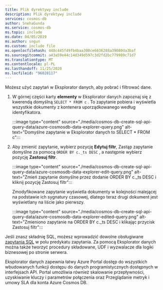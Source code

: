 ```yaml
---
title: Plik dyrektywy include
description: Plik dyrektywy include
services: cosmos-db
author: SnehaGunda
ms.service: cosmos-db
ms.topic: include
ms.date: 04/05/2019
ms.author: sngun
ms.custom: include file
ms.openlocfilehash: 448c445f49fb4baa300ce6636288a39080da3baf
ms.sourcegitcommit: a43a59e44c14d349d597c3d2fd2bc779989c71d7
ms.translationtype: MT
ms.contentlocale: pl-PL
ms.lasthandoff: 11/25/2020
ms.locfileid: "96028117"
---
```

Możesz użyć zapytań w Eksplorator danych, aby pobrać i filtrować dane.

1. W górnej części karty **elementy** w Eksplorator danych zapoznaj się z kwerendą domyślną `SELECT * FROM c` . To zapytanie pobiera i wyświetla wszystkie dokumenty z kontenera uporządkowanego według identyfikatora. 
   
   :::image type="content" source="./media/cosmos-db-create-sql-api-query-data/azure-cosmosdb-data-explorer-query.png" alt-text="Domyślne zapytanie w Eksplorator danych to SELECT * FROM c":::
   
1. Aby zmienić zapytanie, wybierz pozycję **Edytuj filtr**, Zastąp zapytanie domyślne za pomocą `ORDER BY c._ts DESC` , a następnie wybierz pozycję **Zastosuj filtr**.
   
   :::image type="content" source="./media/cosmos-db-create-sql-api-query-data/azure-cosmosdb-data-explorer-edit-query.png" alt-text="Zmień zapytanie domyślne przez dodanie ORDER BY c._ts DESC i kliknij pozycję Zastosuj filtr":::

   Zmodyfikowane zapytanie wyświetla dokumenty w kolejności malejącej na podstawie ich sygnatury czasowej, dlatego teraz drugi dokument jest wyświetlany na liście jako pierwszy. 
   
   :::image type="content" source="./media/cosmos-db-create-sql-api-query-data/azure-cosmosdb-data-explorer-edited-query.png" alt-text="Zmieniono zapytanie na ORDER BY c._ts DESC i klikając przycisk Zastosuj filtr":::

Jeśli znasz składnię SQL, możesz wprowadzić dowolne obsługiwane [zapytania SQL](../articles/cosmos-db/sql-query-getting-started.md) w polu predykatu zapytania. Za pomocą Eksplorator danych można także tworzyć procedury składowane, UDF i wyzwalacze dla logiki biznesowej po stronie serwera. 

Eksplorator danych zapewnia łatwy Azure Portal dostęp do wszystkich wbudowanych funkcji dostępu do danych programistycznych dostępnych w interfejsach API. Portal umożliwia również skalowanie przepływności, uzyskiwanie kluczy i parametrów połączenia oraz Przeglądanie metryk i umowy SLA dla konta Azure Cosmos DB.